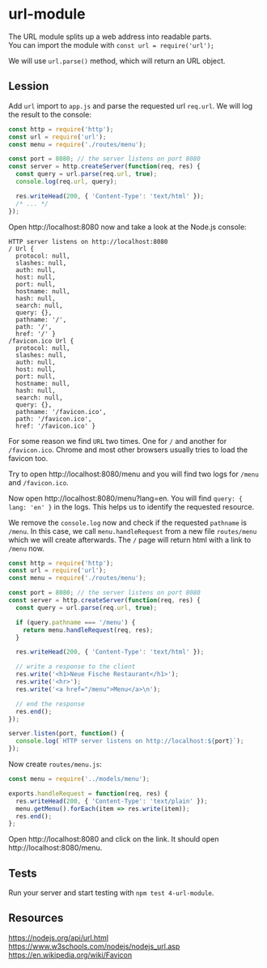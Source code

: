 # url-module

The URL module splits up a web address into readable parts.  
You can import the module with `const url = require('url');`

We will use `url.parse()` method, which will return an URL object.

## Lession

Add `url` import to `app.js` and parse the requested url `req.url`. We will log the result to the console:

```js
const http = require('http');
const url = require('url');
const menu = require('./routes/menu');

const port = 8080; // the server listens on port 8080
const server = http.createServer(function(req, res) {
  const query = url.parse(req.url, true);
  console.log(req.url, query);

  res.writeHead(200, { 'Content-Type': 'text/html' });
  /* ... */
});
```

Open http://localhost:8080 now and take a look at the Node.js console:

```
HTTP server listens on http://localhost:8080
/ Url {
  protocol: null,
  slashes: null,
  auth: null,
  host: null,
  port: null,
  hostname: null,
  hash: null,
  search: null,
  query: {},
  pathname: '/',
  path: '/',
  href: '/' }
/favicon.ico Url {
  protocol: null,
  slashes: null,
  auth: null,
  host: null,
  port: null,
  hostname: null,
  hash: null,
  search: null,
  query: {},
  pathname: '/favicon.ico',
  path: '/favicon.ico',
  href: '/favicon.ico' }
```

For some reason we find `URL` two times. One for `/` and another for `/favicon.ico`. Chrome and most other browsers usually tries to load the favicon too.

Try to open http://localhost:8080/menu and you will find two logs for `/menu` and `/favicon.ico`.

Now open http://localhost:8080/menu?lang=en. You will find `query: { lang: 'en' }` in the logs. This helps us to identify the requested resource.

We remove the `console.log` now and check if the requested `pathname` is `/menu`. In this case, we call `menu.handleRequest` from a new file `routes/menu` which we will create afterwards. The `/` page will return html with a link to `/menu` now.

```js
const http = require('http');
const url = require('url');
const menu = require('./routes/menu');

const port = 8080; // the server listens on port 8080
const server = http.createServer(function(req, res) {
  const query = url.parse(req.url, true);

  if (query.pathname === '/menu') {
    return menu.handleRequest(req, res);
  }

  res.writeHead(200, { 'Content-Type': 'text/html' });

  // write a response to the client
  res.write('<h1>Neue Fische Restaurant</h1>');
  res.write('<hr>');
  res.write('<a href="/menu">Menu</a>\n');

  // end the response
  res.end();
});

server.listen(port, function() {
  console.log(`HTTP server listens on http://localhost:${port}`);
});
```

Now create `routes/menu.js`:

```js
const menu = require('../models/menu');

exports.handleRequest = function(req, res) {
  res.writeHead(200, { 'Content-Type': 'text/plain' });
  menu.getMenu().forEach(item => res.write(item));
  res.end();
};
```

Open http://localhost:8080 and click on the link. It should open http://localhost:8080/menu.

## Tests

Run your server and start testing with `npm test 4-url-module`.

## Resources

https://nodejs.org/api/url.html
https://www.w3schools.com/nodejs/nodejs_url.asp
https://en.wikipedia.org/wiki/Favicon
